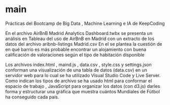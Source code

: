 # main
Prácticas del Bootcamp de Big Data , Machine Learning e IA de KeepCoding

En el archivo AirBnB Madrid Analytics Dashboard.twbx se presenta un análisis en Tableau del uso de AirBnB en Madrid con un extracto de los datos del archivo aribnb-listings Madrid.csv
En el se plantea la cuestión de en qué barrio es más probable encontrar un alojamiento con buena calificación de valoraciones según el tipo de habitación disponible

Los archivos index.html , maind.js , data.csv , style.css y settings.json conforman una visualización de una tabla de datos (data.csv) en un servidor web para lo cual se ha utilizado Visual Studio Code y Live Server. 
Como indican los tipos de archivo se ha usado html para conformar el espacio de trabajo , JavaScript para organizar los datos (con d3.js) darles forma y estructurar una gráfica que muestra cuántos Mundiales de Fútbol ha conseguido cada país.
